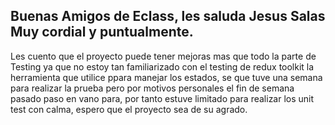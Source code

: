 ## Buenas Amigos de Eclass, les saluda Jesus Salas Muy cordial y puntualmente.
Les cuento que el proyecto puede tener mejoras mas que todo la parte de Testing ya que no estoy 
tan familiarizado con el testing de redux toolkit la herramienta que utilice ppara manejar los estados,
se que tuve una semana para realizar la prueba pero por motivos personales el fin de semana pasado paso en vano para,
por tanto estuve limitado para realizar los unit test con calma, espero que el proyecto sea de su agrado.
